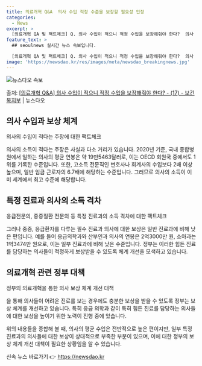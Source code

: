 ```yaml
---
title: 의료개혁 Q&A  의사 수입 적정 수준을 보장할 필요성 인정
categories:
  - News
excerpt: >
  [의료개혁 QA 및 팩트체크] Q. 의사 수입이 적으니 적정 수입을 보장해줘야 한다?  의사 수입은 이미 세…
feature_text: >
  ## seoulnews 실시간 뉴스 속보입니다.

  [의료개혁 QA 및 팩트체크] Q. 의사 수입이 적으니 적정 수입을 보장해줘야 한다?  의사 수입은 이미 세…
image: 'https://newsdao.kr/res/images/meta/newsdao_breakingnews.jpg'
---
```


![뉴스다오 속보](https://newsdao.kr/res/images/meta/newsdao_breakingnews.jpg)

<p>출처: <a href="https://newsdao.kr/3458" rel="dofollow">[의료개혁 Q&A] 의사 수입이 적으니 적정 수입을 보장해줘야 한다? - (17) - 보건복지부</a> | 뉴스다오</p>

<h2 data-ke-size="size26">의사 수입과 보상 체계</h2>
<p data-ke-size="size16">의사의 수입이 적다는 주장에 대한 팩트체크</p>

의사의 소득이 적다는 주장은 사실과 다소 거리가 있습니다. 2020년 기준, 국내 종합병원에서 일하는 의사의 평균 연봉은 약 19만5463달러로, 이는 OECD 회원국 중에서도 1위를 기록한 수준입니다. 또한, 고소득 전문직인 변호사나 회계사의 수입보다 2배 이상 높으며, 일반 임금 근로자의 6.7배에 해당하는 수준입니다. 그러므로 의사의 소득이 이미 세계에서 최고 수준에 해당합니다.

<h2 data-ke-size="size26">특정 진료과 의사의 소득 격차</h2>
<p data-ke-size="size16">응급전문의, 중증질환 전문의 등 특정 진료과의 소득 격차에 대한 팩트체크</p>

그러나 중증, 응급환자를 다루는 필수 진료과 의사에 대한 보상은 일반 진료과에 비해 낮은 편입니다. 예를 들어 응급의학과와 산부인과 의사의 연봉은 2억3000만 원, 소아과는 1억3474만 원으로, 이는 일부 진료과에 비해 낮은 수준입니다. 정부는 이러한 힘든 진료를 담당하는 의사들이 적정하게 보상받을 수 있도록 체계 개선을 모색하고 있습니다.

<h2 data-ke-size="size26">의료개혁 관련 정부 대책</h2>
<p data-ke-size="size16">정부의 의료개혁을 통한 의사 보상 체계 개선 대책</p>

을 통해 의사들이 어려운 진료를 보는 경우에도 충분한 보상을 받을 수 있도록 정부는 보상 체계를 개선하고 있습니다. 특히 응급 의학과 같이 특히 힘든 진료를 담당하는 의사들에 대한 보상을 높이기 위한 노력이 진행 중에 있습니다.

위의 내용들을 종합해 볼 때, 의사의 평균 수입은 전반적으로 높은 편이지만, 일부 특정 진료과의 의사들에 대한 보상이 상대적으로 부족한 부분이 있으며, 이에 대한 정부의 보상 체계 개선 대책이 필요한 상황임을 알 수 있습니다. 

신속 뉴스 바로가기 👉 <a href="https://newsdao.kr" rel="dofollow">https://newsdao.kr</a>


